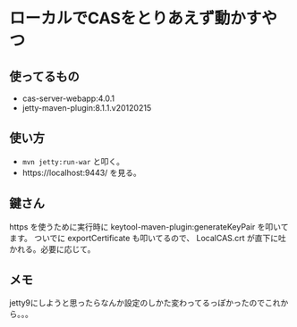 ローカルでCASをとりあえず動かすやつ
========================================

## 使ってるもの

* cas-server-webapp:4.0.1
* jetty-maven-plugin:8.1.1.v20120215

## 使い方

* `mvn jetty:run-war` と叩く。
* https://localhost:9443/ を見る。

## 鍵さん

https を使うために実行時に keytool-maven-plugin:generateKeyPair を叩いてます。
ついでに exportCertificate も叩いてるので、 LocalCAS.crt が直下に吐かれる。必要に応じて。

## メモ

jetty9にしようと思ったらなんか設定のしかた変わってるっぽかったのでこれから。。。

